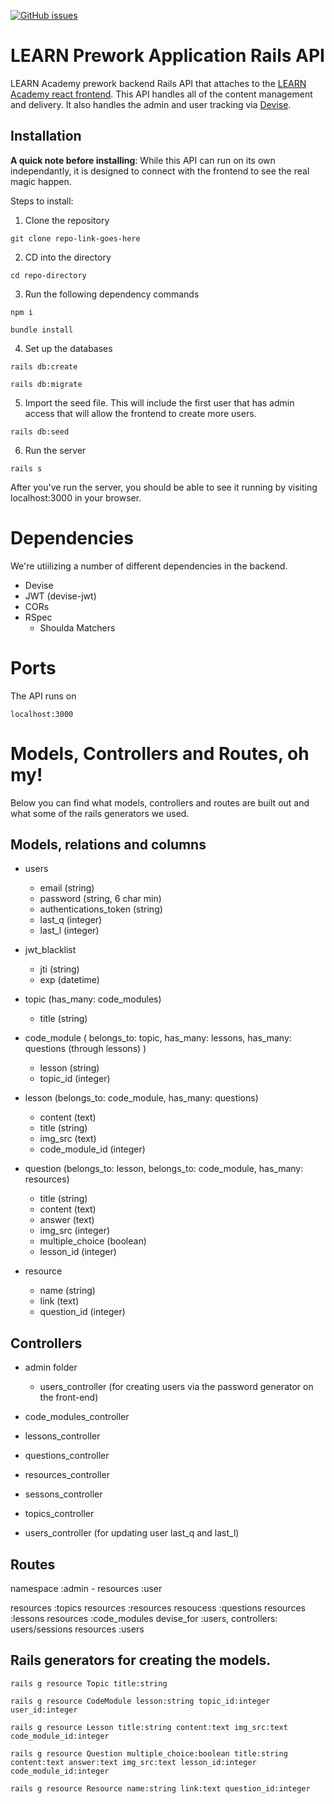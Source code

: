 [![GitHub issues](https://img.shields.io/github/issues/Naereen/StrapDown.js.svg)](https://GitHub.com/Naereen/StrapDown.js/issues/)

# LEARN Prework Application Rails API
LEARN Academy prework backend Rails API that attaches to the [LEARN Academy react frontend](https://github.com/LEARNAcademy/prework-frontend). 
This API handles all of the content management and delivery. It also handles the admin and user tracking via [Devise](https://github.com/heartcombo/devise).

## Installation

**A quick note before installing**: While this API can run on its own independantly, it is designed to connect with the frontend to see the real magic happen. 

Steps to install:
1. Clone the repository
```
git clone repo-link-goes-here
```

2. CD into the directory
```
cd repo-directory
```

3. Run the following dependency commands

```
npm i
```
```
bundle install
```
4. Set up the databases
```
rails db:create
```
```
rails db:migrate
```

5. Import the seed file. This will include the first user that has admin access that will allow the frontend to create more users.
```
rails db:seed
```
6. Run the server
```
rails s
```

After you've run the server, you should be able to see it running by visiting localhost:3000 in your browser. 

# Dependencies
We're utiilizing a number of different dependencies in the backend. 

- Devise
- JWT (devise-jwt)
- CORs
- RSpec
  - Shoulda Matchers

# Ports
The API runs on

```
localhost:3000
```

# Models, Controllers and Routes, oh my!
Below you can find what models, controllers and routes are built out and what some of the rails generators we used. 

## Models, relations and columns
- users
  - email (string)
  - password (string, 6 char min)
  - authentications_token (string)
  - last_q (integer)
  - last_l (integer)

- jwt_blacklist
  - jti (string)
  - exp (datetime)

- topic (has_many: code_modules)
  - title (string)

- code_module ( belongs_to: topic, has_many: lessons, has_many: questions (through lessons) )
  - lesson (string)
  - topic_id (integer)

- lesson (belongs_to: code_module, has_many: questions)
  - content (text)
  - title (string)
  - img_src (text)
  - code_module_id (integer)

- question (belongs_to: lesson, belongs_to: code_module, has_many: resources)
  - title (string)
  - content (text)
  - answer (text)
  - img_src (integer)
  - multiple_choice (boolean)
  - lesson_id (integer)

- resource
  - name (string)
  - link (text)
  - question_id (integer)

## Controllers

- admin folder
  - users_controller (for creating users via the password generator on the front-end)

- code_modules_controller
- lessons_controller
- questions_controller
- resources_controller
- sessons_controller
- topics_controller
- users_controller (for updating user last_q and last_l) 

## Routes
namespace :admin - resources :user

resources :topics
resources :resources
resoucess :questions
resources :lessons
resources :code_modules
devise_for :users, controllers: users/sessions
resources :users

## Rails generators for creating the models.  
```
rails g resource Topic title:string
```

```
rails g resource CodeModule lesson:string topic_id:integer user_id:integer
```

```
rails g resource Lesson title:string content:text img_src:text code_module_id:integer
```

```
rails g resource Question multiple_choice:boolean title:string content:text answer:text img_src:text lesson_id:integer code_module_id:integer
```

```
rails g resource Resource name:string link:text question_id:integer
```

